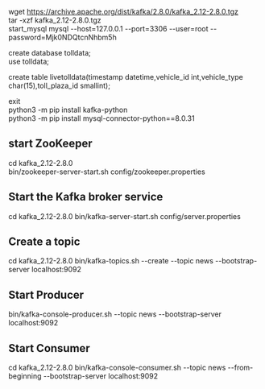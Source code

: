 wget https://archive.apache.org/dist/kafka/2.8.0/kafka_2.12-2.8.0.tgz <br>
tar -xzf kafka_2.12-2.8.0.tgz <br>
start_mysql
mysql --host=127.0.0.1 --port=3306 --user=root --password=Mjk0NDQtcnNhbm5h<br>

create database tolldata;<br>
use tolldata;<br>

create table livetolldata(timestamp datetime,vehicle_id int,vehicle_type char(15),toll_plaza_id smallint);<br>

exit<br>
python3 -m pip install kafka-python<br>
python3 -m pip install mysql-connector-python==8.0.31<br>

## start ZooKeeper
cd kafka_2.12-2.8.0 <br>
bin/zookeeper-server-start.sh config/zookeeper.properties <br>

## Start the Kafka broker service
cd kafka_2.12-2.8.0
bin/kafka-server-start.sh config/server.properties

## Create a topic

cd kafka_2.12-2.8.0
bin/kafka-topics.sh --create --topic news --bootstrap-server localhost:9092

## Start Producer 
bin/kafka-console-producer.sh --topic news --bootstrap-server localhost:9092

## Start Consumer 
cd kafka_2.12-2.8.0
bin/kafka-console-consumer.sh --topic news --from-beginning --bootstrap-server localhost:9092


